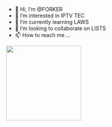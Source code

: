 - 👋 Hi, I’m @FORKER
- 👀 I’m interested in IPTV TEC
- 🌱 I’m currently learning LAWS
- 💞️ I’m looking to collaborate on LISTS
- 📫 How to reach me ...

<!---
ss-iptv/ss-iptv is a ✨ special ✨ repository because its `README.md` (this file) appears on your GitHub profile.
You can click the Preview link to take a look at your changes.
--->
<p align="left">
  <a href="https://heroku.com/deploy?template=https://github.com/ss-iptv/about">
    <img src="https://img.shields.io/badge/Deploy%20To%20Heroku-blueviolet?style=for-the-badge&logo=heroku" width="200" />
  </a>
</p>